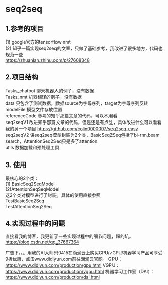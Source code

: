 # seq2seq

## 1.参考的项目
(1) google官方的tensorflow nmt  
(2) 知乎一篇实现seq2seq的文章，只做了基础参考，我改进了很多地方，代码也规范一些  
https://zhuanlan.zhihu.com/p/27608348  

## 2.项目结构 
Tasks_chatbot 聊天机器人的例子，没有数据  
Tasks_nmt 机器翻译的例子，没有数据  
data 只包含了测试数据，数据source为字母序列，target为字母序列反转  
modelFile 模型文件存放位置  
referenceCode 参考的知乎那篇文章的代码，可以不用看  
seq2seqV1 改进知乎那篇文章的代码，但是还是有点乱，具体改进什么可以看看我的另一个项目 https://github.com/colin0000007/seq2seq-easy  
seq2seqV2 讲seq2seq模型封装为2个类，BasicSeq2Seq包括了bi-rnn,beam search，AttentionSeq2Seq只是多了attention  
utils 数据加载和预处理工具  

## 3. 使用
最核心的2个类：  
(1) BasicSeq2SeqModel   
(2)AttentionSeqSeqModel   
这2个类对模型进行了封装，具体的使用直接参照   
TestBasicSeq2Seq  
TestAttentionSeq2Seq  

## 4.实现过程中的问题
直接看我的博客，我更新了一些实现过程中的细节问题，踩的坑。  
https://blog.csdn.net/qq_37667364

广告下。。。用我的AI大师码0415在滴滴云上购买GPU/vGPU/机器学习产品可享受9折优惠，点击www.didiyun.com前往滴滴云官网。
GPU：https://www.didiyun.com/production/gpu.html
VGPU：https://www.didiyun.com/production/vgpu.html
机器学习工作室（DAI）：https://www.didiyun.com/production/dai.html
